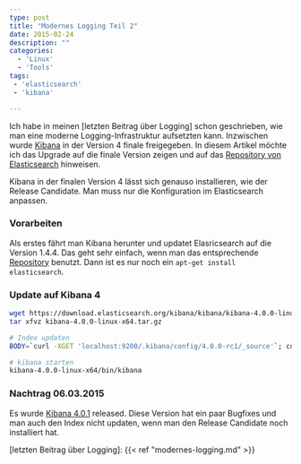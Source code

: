 ```yaml
---
type: post
title: "Modernes Logging Teil 2"
date: 2015-02-24
description: ""
categories:
  - 'Linux'
  - 'Tools'
tags:
 - 'elasticsearch'
 - 'kibana'

---
```



Ich habe in meinen [letzten Beitrag über Logging] schon geschrieben, wie man eine moderne Logging-Infrastruktur aufsetzten kann.
Inzwischen wurde [Kibana] in der Version 4 finale freigegeben. In diesem Artikel möchte ich das Upgrade auf die
finale Version zeigen und auf das [Repository von Elasticsearch] hinweisen.

Kibana in der finalen Version 4 lässt sich genauso installieren, wie der Release Candidate. Man muss nur die Konfiguration
im Elasticsearch anpassen. 

### Vorarbeiten

Als erstes fährt man Kibana herunter und updatet Elasricsearch auf die Version 1.4.4. Das geht sehr einfach, wenn man das
entsprechende [Repository] benutzt. Dann ist es nur noch ein `apt-get install elasticsearch`.

### Update auf Kibana 4
``` sh
wget https://download.elasticsearch.org/kibana/kibana/kibana-4.0.0-linux-x64.tar.gz
tar xfvz kibana-4.0.0-linux-x64.tar.gz

# Index updaten
BODY=`curl -XGET 'localhost:9200/.kibana/config/4.0.0-rc1/_source'`; curl -XPUT "localhost:9200/.kibana/config/4.0.0" -d "$BODY" && curl -XDELETE "localhost:9200/.kibana/config/4.0.0-rc1"

# kibana starten
kibana-4.0.0-linux-x64/bin/kibana
```


### Nachtrag 06.03.2015

Es wurde [Kibana 4.0.1] released. Diese Version hat ein paar Bugfixes und man auch den Index nicht updaten, wenn man den Release Candidate noch installiert hat.



[Kibana 4.0.1]: https://www.elasticsearch.org/blog/kibana-4-0-1-released/
[Kibana]: http://www.elasticsearch.org/overview/kibana/
[Repository von Elasticsearch]: http://www.elasticsearch.org/guide/en/elasticsearch/reference/current/setup-repositories.html
[Repository]: http://www.elasticsearch.org/guide/en/elasticsearch/reference/current/setup-repositories.html
[letzten Beitrag über Logging]: {{< ref "modernes-logging.md" >}}
